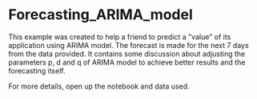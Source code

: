 # Forecasting_ARIMA_model

This example was created to help a friend to predict a "value" of its application using ARIMA model. The forecast is made for the next 7 days from the data provided.  It contains some discussion about adjusting the parameters p, d and q of ARIMA model to achieve better results and the forecasting itself.

For more details, open up the notebook and data used.
